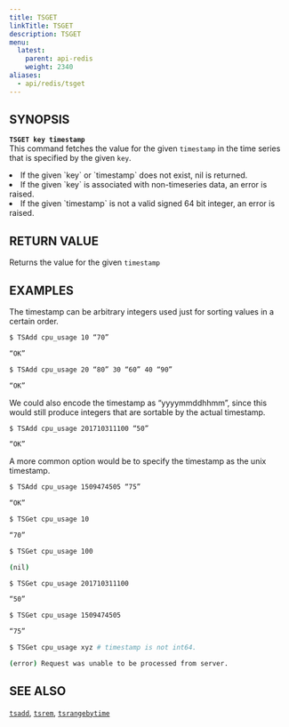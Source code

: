 ```yaml
---
title: TSGET
linkTitle: TSGET
description: TSGET
menu:
  latest:
    parent: api-redis
    weight: 2340
aliases:
  - api/redis/tsget
---
```


## SYNOPSIS
<b>`TSGET key timestamp`</b><br>
This command fetches the value for the given `timestamp` in the time series that is specified by the 
given `key`.

<li>If the given `key` or `timestamp` does not exist, nil is returned.</li>
<li>If the given `key` is associated with non-timeseries data, an error is raised.</li>
<li>If the given `timestamp` is not a valid signed 64 bit integer, an error is raised.</li>

## RETURN VALUE
Returns the value for the given `timestamp`

## EXAMPLES

The timestamp can be arbitrary integers used just for sorting values in a certain order.
```{.sh .copy .separator-dollar}
$ TSAdd cpu_usage 10 “70”
```
```sh
“OK”
```
```{.sh .copy .separator-dollar}
$ TSAdd cpu_usage 20 “80” 30 “60” 40 “90”
```
```sh
“OK”
```

We could also encode the timestamp as “yyyymmddhhmm”, since this would still produce integers that are sortable by the actual timestamp.
```{.sh .copy .separator-dollar}
$ TSAdd cpu_usage 201710311100 “50”
```
```sh
“OK”
```

A more common option would be to specify the timestamp as the unix timestamp.
```{.sh .copy .separator-dollar}
$ TSAdd cpu_usage 1509474505 “75”
```
```sh
“OK”
```
```{.sh .copy .separator-dollar}
$ TSGet cpu_usage 10
```
```sh
“70”
```
```{.sh .copy .separator-dollar}
$ TSGet cpu_usage 100
```
```sh
(nil)
```
```{.sh .copy .separator-dollar}
$ TSGet cpu_usage 201710311100
```
```sh
“50”
```
```{.sh .copy .separator-dollar}
$ TSGet cpu_usage 1509474505
```
```sh
“75”
```
```{.sh .copy .separator-dollar}
$ TSGet cpu_usage xyz # timestamp is not int64.
```
```sh
(error) Request was unable to be processed from server.
```

## SEE ALSO
[`tsadd`](../tsadd/), [`tsrem`](../tsrem/), [`tsrangebytime`](../tsrangebytime/)
